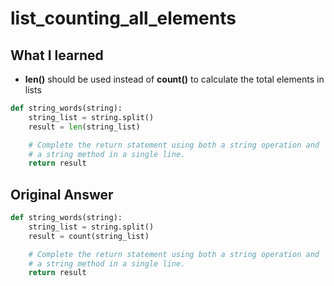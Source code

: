 # list_counting_all_elements

## What I learned
- **len()** should be used instead of **count()** to calculate the total elements in lists
```python
def string_words(string):
    string_list = string.split()
    result = len(string_list)

    # Complete the return statement using both a string operation and 
    # a string method in a single line.
    return result
```

## Original Answer
```python
def string_words(string):
    string_list = string.split()
    result = count(string_list)

    # Complete the return statement using both a string operation and 
    # a string method in a single line.
    return result
```

